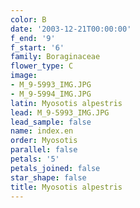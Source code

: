 ```yaml
---
color: B
date: '2003-12-21T00:00:00'
f_end: '9'
f_start: '6'
family: Boraginaceae
flower_type: C
image:
- M_9-5993_IMG.JPG
- M_9-5994_IMG.JPG
latin: Myosotis alpestris
lead: M_9-5993_IMG.JPG
lead_sample: false
name: index.en
order: Myosotis
parallel: false
petals: '5'
petals_joined: false
star_shape: false
title: Myosotis alpestris
---
```

